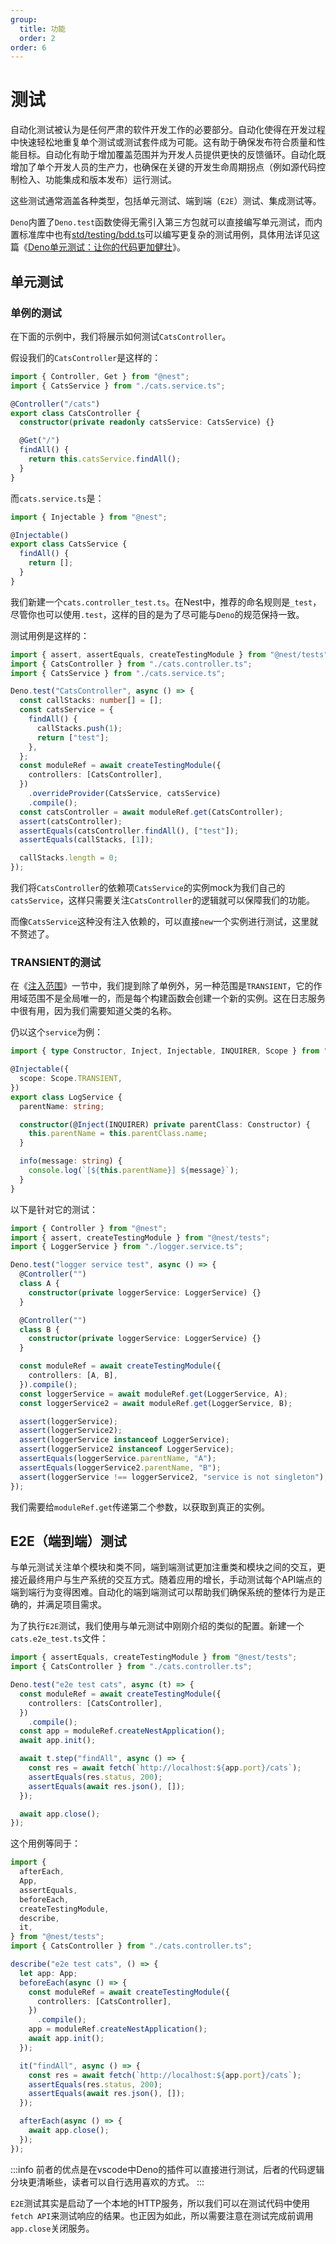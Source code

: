 ```yaml
---
group:
  title: 功能
  order: 2
order: 6
---
```


# 测试

自动化测试被认为是任何严肃的软件开发工作的必要部分。自动化使得在开发过程中快速轻松地重复单个测试或测试套件成为可能。这有助于确保发布符合质量和性能目标。自动化有助于增加覆盖范围并为开发人员提供更快的反馈循环。自动化既增加了单个开发人员的生产力，也确保在关键的开发生命周期拐点（例如源代码控制检入、功能集成和版本发布）运行测试。

这些测试通常涵盖各种类型，包括单元测试、端到端（`E2E`）测试、集成测试等。

`Deno`内置了`Deno.test`函数使得无需引入第三方包就可以直接编写单元测试，而内置标准库中也有[std/testing/bdd.ts](https://deno.land/std@0.202.0/testing/bdd.ts)可以编写更复杂的测试用例，具体用法详见这篇《[Deno单元测试：让你的代码更加健壮](../blog/02_deno_unit)》。

## 单元测试

### 单例的测试

在下面的示例中，我们将展示如何测试`CatsController`。

假设我们的`CatsController`是这样的：

```typescript
import { Controller, Get } from "@nest";
import { CatsService } from "./cats.service.ts";

@Controller("/cats")
export class CatsController {
  constructor(private readonly catsService: CatsService) {}

  @Get("/")
  findAll() {
    return this.catsService.findAll();
  }
}
```

而`cats.service.ts`是：

```typescript
import { Injectable } from "@nest";

@Injectable()
export class CatsService {
  findAll() {
    return [];
  }
}
```

我们新建一个`cats.controller_test.ts`。在Nest中，推荐的命名规则是`_test`，尽管你也可以使用`.test`，这样的目的是为了尽可能与`Deno`的规范保持一致。

测试用例是这样的：

```typescript
import { assert, assertEquals, createTestingModule } from "@nest/tests";
import { CatsController } from "./cats.controller.ts";
import { CatsService } from "./cats.service.ts";

Deno.test("CatsController", async () => {
  const callStacks: number[] = [];
  const catsService = {
    findAll() {
      callStacks.push(1);
      return ["test"];
    },
  };
  const moduleRef = await createTestingModule({
    controllers: [CatsController],
  })
    .overrideProvider(CatsService, catsService)
    .compile();
  const catsController = await moduleRef.get(CatsController);
  assert(catsController);
  assertEquals(catsController.findAll(), ["test"]);
  assertEquals(callStacks, [1]);

  callStacks.length = 0;
});
```

我们将`CatsController`的依赖项`CatsService`的实例mock为我们自己的`catsService`，这样只需要关注`CatsController`的逻辑就可以保障我们的功能。

而像`CatsService`这种没有注入依赖的，可以直接`new`一个实例进行测试，这里就不赘述了。

### TRANSIENT的测试
在《[注入范围](./13_scope)》一节中，我们提到除了单例外，另一种范围是`TRANSIENT`，它的作用域范围不是全局唯一的，而是每个构建函数会创建一个新的实例。这在日志服务中很有用，因为我们需要知道父类的名称。

仍以这个`service`为例：

```typescript
import { type Constructor, Inject, Injectable, INQUIRER, Scope } from "@nest";

@Injectable({
  scope: Scope.TRANSIENT,
})
export class LogService {
  parentName: string;

  constructor(@Inject(INQUIRER) private parentClass: Constructor) {
    this.parentName = this.parentClass.name;
  }

  info(message: string) {
    console.log(`[${this.parentName}] ${message}`);
  }
}
```

以下是针对它的测试：

```typescript
import { Controller } from "@nest";
import { assert, createTestingModule } from "@nest/tests";
import { LoggerService } from "./logger.service.ts";

Deno.test("logger service test", async () => {
  @Controller("")
  class A {
    constructor(private loggerService: LoggerService) {}
  }

  @Controller("")
  class B {
    constructor(private loggerService: LoggerService) {}
  }

  const moduleRef = await createTestingModule({
    controllers: [A, B],
  }).compile();
  const loggerService = await moduleRef.get(LoggerService, A);
  const loggerService2 = await moduleRef.get(LoggerService, B);

  assert(loggerService);
  assert(loggerService2);
  assert(loggerService instanceof LoggerService);
  assert(loggerService2 instanceof LoggerService);
  assertEquals(loggerService.parentName, "A");
  assertEquals(loggerService2.parentName, "B");
  assert(loggerService !== loggerService2, "service is not singleton");
});
```

我们需要给`moduleRef.get`传递第二个参数，以获取到真正的实例。

## E2E（端到端）测试

与单元测试关注单个模块和类不同，端到端测试更加注重类和模块之间的交互，更接近最终用户与生产系统的交互方式。随着应用的增长，手动测试每个API端点的端到端行为变得困难。自动化的端到端测试可以帮助我们确保系统的整体行为是正确的，并满足项目需求。

为了执行`E2E`测试，我们使用与单元测试中刚刚介绍的类似的配置。新建一个`cats.e2e_test.ts`文件：

```typescript
import { assertEquals, createTestingModule } from "@nest/tests";
import { CatsController } from "./cats.controller.ts";

Deno.test("e2e test cats", async (t) => {
  const moduleRef = await createTestingModule({
    controllers: [CatsController],
  })
    .compile();
  const app = moduleRef.createNestApplication();
  await app.init();

  await t.step("findAll", async () => {
    const res = await fetch(`http://localhost:${app.port}/cats`);
    assertEquals(res.status, 200);
    assertEquals(await res.json(), []);
  });

  await app.close();
});
```

这个用例等同于：

```typescript
import {
  afterEach,
  App,
  assertEquals,
  beforeEach,
  createTestingModule,
  describe,
  it,
} from "@nest/tests";
import { CatsController } from "./cats.controller.ts";

describe("e2e test cats", () => {
  let app: App;
  beforeEach(async () => {
    const moduleRef = await createTestingModule({
      controllers: [CatsController],
    })
      .compile();
    app = moduleRef.createNestApplication();
    await app.init();
  });

  it("findAll", async () => {
    const res = await fetch(`http://localhost:${app.port}/cats`);
    assertEquals(res.status, 200);
    assertEquals(await res.json(), []);
  });

  afterEach(async () => {
    await app.close();
  });
});
```

:::info
前者的优点是在vscode中Deno的插件可以直接进行测试，后者的代码逻辑分块更清晰些，读者可以自行选用喜欢的方式。
:::

`E2E`测试其实是启动了一个本地的HTTP服务，所以我们可以在测试代码中使用`fetch API`来测试响应的结果。也正因为如此，所以需要注意在测试完成前调用`app.close`关闭服务。
